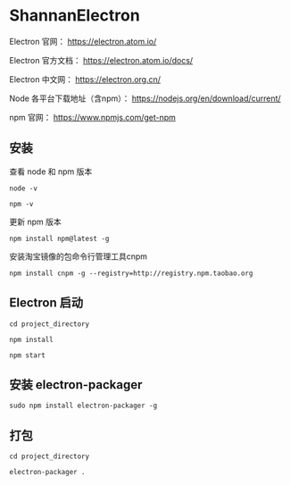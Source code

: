 # ShannanElectron

Electron 官网： https://electron.atom.io/

Electron 官方文档： https://electron.atom.io/docs/

Electron 中文网： https://electron.org.cn/


Node 各平台下载地址（含npm）： https://nodejs.org/en/download/current/

npm 官网： https://www.npmjs.com/get-npm


## 安装

查看 node 和 npm 版本

	node -v

	npm -v

更新 npm 版本

	npm install npm@latest -g

安装淘宝镜像的包命令行管理工具cnpm

	npm install cnpm -g --registry=http://registry.npm.taobao.org

## Electron 启动

	cd project_directory

	npm install

	npm start

## 安装 electron-packager

	sudo npm install electron-packager -g

## 打包

	cd project_directory

 	electron-packager .
